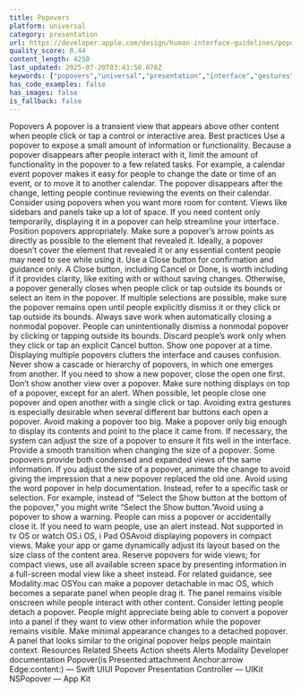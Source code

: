 ```yaml
---
title: Popovers
platform: universal
category: presentation
url: https://developer.apple.com/design/human-interface-guidelines/popovers
quality_score: 0.44
content_length: 4250
last_updated: 2025-07-20T03:43:58.078Z
keywords: ["popovers","universal","presentation","interface","gestures","buttons","system","selection","layout"]
has_code_examples: false
has_images: false
is_fallback: false
---
```


Popovers A popover is a transient view that appears above other content when people click or tap a control or interactive area. Best practices Use a popover to expose a small amount of information or functionality. Because a popover disappears after people interact with it, limit the amount of functionality in the popover to a few related tasks. For example, a calendar event popover makes it easy for people to change the date or time of an event, or to move it to another calendar. The popover disappears after the change, letting people continue reviewing the events on their calendar. Consider using popovers when you want more room for content. Views like sidebars and panels take up a lot of space. If you need content only temporarily, displaying it in a popover can help streamline your interface. Position popovers appropriately. Make sure a popover’s arrow points as directly as possible to the element that revealed it. Ideally, a popover doesn’t cover the element that revealed it or any essential content people may need to see while using it. Use a Close button for confirmation and guidance only. A Close button, including Cancel or Done, is worth including if it provides clarity, like exiting with or without saving changes. Otherwise, a popover generally closes when people click or tap outside its bounds or select an item in the popover. If multiple selections are possible, make sure the popover remains open until people explicitly dismiss it or they click or tap outside its bounds. Always save work when automatically closing a nonmodal popover. People can unintentionally dismiss a nonmodal popover by clicking or tapping outside its bounds. Discard people’s work only when they click or tap an explicit Cancel button. Show one popover at a time. Displaying multiple popovers clutters the interface and causes confusion. Never show a cascade or hierarchy of popovers, in which one emerges from another. If you need to show a new popover, close the open one first. Don’t show another view over a popover. Make sure nothing displays on top of a popover, except for an alert. When possible, let people close one popover and open another with a single click or tap. Avoiding extra gestures is especially desirable when several different bar buttons each open a popover. Avoid making a popover too big. Make a popover only big enough to display its contents and point to the place it came from. If necessary, the system can adjust the size of a popover to ensure it fits well in the interface. Provide a smooth transition when changing the size of a popover. Some popovers provide both condensed and expanded views of the same information. If you adjust the size of a popover, animate the change to avoid giving the impression that a new popover replaced the old one. Avoid using the word popover in help documentation. Instead, refer to a specific task or selection. For example, instead of “Select the Show button at the bottom of the popover,” you might write “Select the Show button.”Avoid using a popover to show a warning. People can miss a popover or accidentally close it. If you need to warn people, use an alert instead. Not supported in tv OS or watch OS.i OS, i Pad OSAvoid displaying popovers in compact views. Make your app or game dynamically adjust its layout based on the size class of the content area. Reserve popovers for wide views; for compact views, use all available screen space by presenting information in a full-screen modal view like a sheet instead. For related guidance, see Modality.mac OSYou can make a popover detachable in mac OS, which becomes a separate panel when people drag it. The panel remains visible onscreen while people interact with other content. Consider letting people detach a popover. People might appreciate being able to convert a popover into a panel if they want to view other information while the popover remains visible. Make minimal appearance changes to a detached popover. A panel that looks similar to the original popover helps people maintain context. Resources Related Sheets Action sheets Alerts Modality Developer documentation Popover(is Presented:attachment Anchor:arrow Edge:content:) — Swift UIUI Popover Presentation Controller — UIKit NSPopover — App Kit